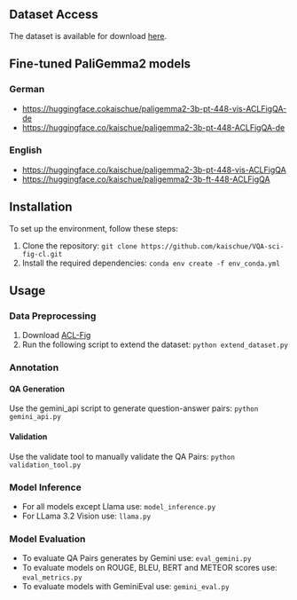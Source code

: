 ## Dataset Access
The dataset is available for download [here](https://huggingface.co/datasets/kaischue/ACLFigVQA).

## Fine-tuned PaliGemma2 models
### German
- https://huggingface.cokaischue/paligemma2-3b-pt-448-vis-ACLFigQA-de
- https://huggingface.co/kaischue/paligemma2-3b-pt-448-ACLFigQA-de
  
### English
- https://huggingface.co/kaischue/paligemma2-3b-pt-448-vis-ACLFigQA
- https://huggingface.co/kaischue/paligemma2-3b-ft-448-ACLFigQA

## Installation
To set up the environment, follow these steps:

1. Clone the repository: ```git clone https://github.com/kaischue/VQA-sci-fig-cl.git```
2. Install the required dependencies: ```conda env create -f env_conda.yml```


## Usage
### Data Preprocessing
1. Download [ACL-Fig](https://huggingface.co/datasets/citeseerx/ACL-fig)
2. Run the following script to extend the dataset: ```python extend_dataset.py```


### Annotation
#### QA Generation
Use the gemini_api script to generate question-answer pairs: ```python gemini_api.py```
#### Validation
Use the validate tool to manually validate the QA Pairs: ```python validation_tool.py```

### Model Inference
- For all models except Llama use: ```model_inference.py```
- For LLama 3.2 Vision use: ```llama.py```

### Model Evaluation
- To evaluate QA Pairs generates by Gemini use: ```eval_gemini.py```
- To evaluate models on ROUGE, BLEU, BERT and METEOR scores use: ```eval_metrics.py```
- To evaluate models with GeminiEval use: ```gemini_eval.py```
